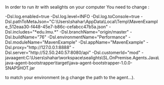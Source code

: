 In order to run itr with sealights on your computer
You need to change :

<jMeterProcessJVMSettings>
                <arguments>
                  <argument>-Dsl.log.enabled=true</argument>
                  <argument>-Dsl.log.level=INFO</argument>
                  <argument>-Dsl.log.toConsole=true</argument>
                  <argument>-Dsl.pathToMetaJson=&quot;C:\Users\shahar\AppData\Local\Temp\MavenExample_512eaa30-f448-45e7-b86c-cefabcc47b5a.json&quot;</argument>
                  <argument>-Dsl.includes=&quot;*edu.lmu.*&quot;</argument>
                  <argument>-Dsl.branchName=&quot;origin/master&quot;</argument>
                  <argument>-Dsl.buildName=&quot;76&quot;</argument>
                  <argument>-Dsl.environmentName=&quot;Performance&quot;</argument>
                  <argument>-Dsl.moduleName=&quot;MavenExample&quot;</argument>
                  <argument>-Dsl.appName=&quot;MavenExample&quot;</argument>
                  <argument>-Dsl.proxy=&quot;http://127.0.0.1:8888&quot;</argument>
                  <argument>-Dsl.server=&quot;http://52.50.240.57:8080/api&quot;</argument>
                  <argument>-Dsl.customerId=&quot;mod&quot;</argument>
                  <argument>-javaagent:C:\Users\shahar\workspace\sealights\SL.OnPremise.Agents.Java\java-agent-bootstrapper\target\java-agent-bootstrapper-1.0.0-SNAPSHOT.jar</argument>
                </arguments>
</jMeterProcessJVMSettings>

to match your environment (e.g change the path to the agent...).